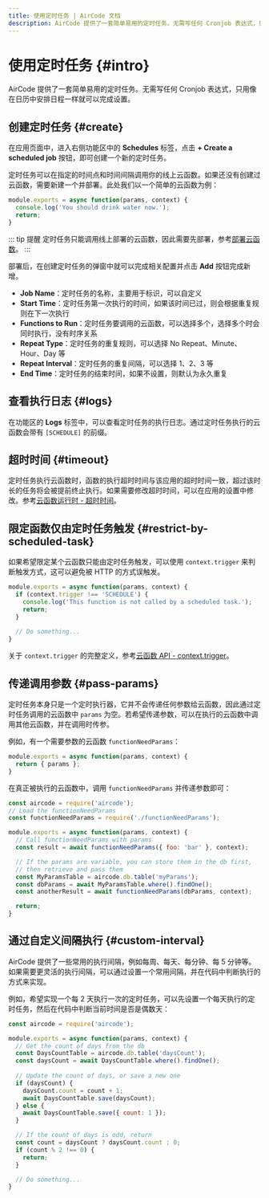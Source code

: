 ```yaml
---
title: 使用定时任务 | AirCode 文档
description: AirCode 提供了一套简单易用的定时任务。无需写任何 Cronjob 表达式，只用像在日历中安排日程一样就可以完成设置。
---
```


# 使用定时任务 {#intro}

AirCode 提供了一套简单易用的定时任务。无需写任何 Cronjob 表达式，只用像在日历中安排日程一样就可以完成设置。

## 创建定时任务 {#create}

在应用页面中，进入右侧功能区中的 **Schedules** 标签，点击 **+ Create a scheduled job** 按钮，即可创建一个新的定时任务。

<ACImage src="/_images/1679043724370.png" mode="light" width="488" />
<ACImage src="/_images/1679043844440.png" mode="dark" width="488" />

定时任务可以在指定的时间点和时间间隔调用你的线上云函数。如果还没有创建过云函数，需要新建一个并部署。此处我们以一个简单的云函数为例：

```js
module.exports = async function(params, context) {
  console.log('You should drink water now.');
  return;
}
```

::: tip 提醒
定时任务只能调用线上部署的云函数，因此需要先部署，参考[部署云函数](/guide/functions/deployment)。
:::

部署后，在创建定时任务的弹窗中就可以完成相关配置并点击 **Add** 按钮完成新增。

<ACImage src="/_images/1679044538436.png" mode="light" width="533" />
<ACImage src="/_images/1679044612993.png" mode="dark" width="533" />

- **Job Name**：定时任务的名称，主要用于标识，可以自定义
- **Start Time**：定时任务第一次执行的时间，如果该时间已过，则会根据重复规则在下一次执行
- **Functions to Run**：定时任务要调用的云函数，可以选择多个，选择多个时会同时执行，没有时序关系
- **Repeat Type**：定时任务的重复规则，可以选择 No Repeat、Minute、Hour、Day 等
- **Repeat Interval**：定时任务的重复间隔，可以选择 1、2、3 等
- **End Time**：定时任务的结束时间，如果不设置，则默认为永久重复

## 查看执行日志 {#logs}

在功能区的 **Logs** 标签中，可以查看定时任务的执行日志。通过定时任务执行的云函数会带有 `[SCHEDULE]` 的前缀。

<ACImage src="/_images/1679045167630.png" mode="light" width="524" />
<ACImage src="/_images/1679045230195.png" mode="dark" width="524" />

## 超时时间 {#timeout}

定时任务执行云函数时，函数的执行超时时间与该应用的超时时间一致，超过该时长的任务将会被提前终止执行。如果需要修改超时时间，可以在应用的设置中修改。参考[云函数运行时 - 超时时间](/reference/server/functions-runtime#execution-timeout)。

## 限定函数仅由定时任务触发 {#restrict-by-scheduled-task}

如果希望限定某个云函数只能由定时任务触发，可以使用 `context.trigger` 来判断触发方式，这可以避免被 HTTP 的方式误触发。

```js
module.exports = async function(params, context) {
  if (context.trigger !== 'SCHEDULE') {
    console.log('This function is not called by a scheduled task.');
    return;
  }
  
  // Do something...
}
```

关于 `context.trigger` 的完整定义，参考[云函数 API - context.trigger](/reference/server/functions-api#context-trigger)。

## 传递调用参数 {#pass-params}

定时任务本身只是一个定时执行器，它并不会传递任何参数给云函数，因此通过定时任务调用的云函数中 `params` 为空。若希望传递参数，可以在执行的云函数中调用其他云函数，并在调用时传参。

例如，有一个需要参数的云函数 `functionNeedParams`：

```js
module.exports = async function(params, context) {
  return { params };
}
```

在真正被执行的云函数中，调用 `functionNeedParams` 并传递参数即可：

```js
const aircode = require('aircode');
// Load the functionNeedParams
const functionNeedParams = require('./functionNeedParams');

module.exports = async function(params, context) {
  // Call functionNeedParams with params
  const result = await functionNeedParams({ foo: 'bar' }, context);

  // If the params are variable, you can store them in the db first,
  // then retrieve and pass them
  const MyParamsTable = aircode.db.table('myParams');
  const dbParams = await MyParamsTable.where().findOne();
  const anotherResult = await functionNeedParams(dbParams, context);

  return;
}
```

## 通过自定义间隔执行 {#custom-interval}

AirCode 提供了一些常用的执行间隔，例如每周、每天、每分钟、每 5 分钟等。如果需要更灵活的执行间隔，可以通过设置一个常用间隔，并在代码中判断执行的方式来实现。

例如，希望实现一个每 2 天执行一次的定时任务，可以先设置一个每天执行的定时任务，然后在代码中判断当前时间是否是偶数天：

```js
const aircode = require('aircode');

module.exports = async function(params, context) {
  // Get the count of days from the db
  const DaysCountTable = aircode.db.table('daysCount');
  const daysCount = await DaysCountTable.where().findOne();
  
  // Update the count of days, or save a new one
  if (daysCount) {
    daysCount.count = count + 1;
    await DaysCountTable.save(daysCount);
  } else {
    await DaysCountTable.save({ count: 1 });
  }

  // If the count of days is odd, return
  const count = daysCount ? daysCount.count : 0;
  if (count % 2 !== 0) {
    return;
  }

  // Do something...
}
```
